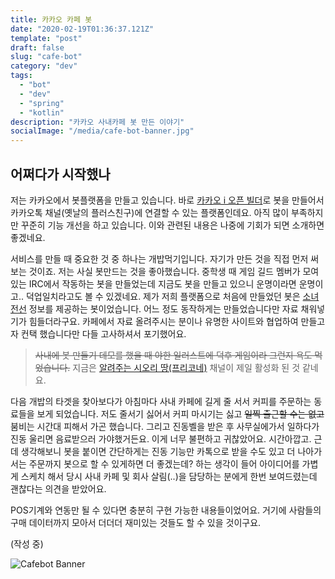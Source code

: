 ```yaml
---
title: 카카오 카페 봇
date: "2020-02-19T01:36:37.121Z"
template: "post"
draft: false
slug: "cafe-bot"
category: "dev"
tags:
  - "bot"
  - "dev"
  - "spring"
  - "kotlin"
description: "카카오 사내카페 봇 만든 이야기"
socialImage: "/media/cafe-bot-banner.jpg"
---
```


## 어쩌다가 시작했나

저는 카카오에서 봇플랫폼을 만들고 있습니다. 바로 [카카오 i 오픈 빌더](https://i.kakao.com/)로 봇을 만들어서 카카오톡 채널(옛날의 플러스친구)에 연결할 수 있는 플랫폼인데요. 아직 많이 부족하지만 꾸준히 기능 개선을 하고 있습니다. 이와 관련된 내용은 나중에 기회가 되면 소개하면 좋겠네요.

서비스를 만들 때 중요한 것 중 하나는 개밥먹기입니다. 자기가 만든 것을 직접 먼저 써보는 것이죠. 저는 사실 봇만드는 것을 좋아했습니다. 중학생 때 게임 길드 멤버가 모여있는 IRC에서 작동하는 봇을 만들었는데 지금도 봇을 만들고 있으니 운명이라면 운명이고.. 덕업일치라고도 볼 수 있겠네요. 제가 저희 플랫폼으로 처음에 만들었던 봇은 [소녀전선](https://www.girlsfrontline.co.kr/) 정보를 제공하는 봇이었습니다. 어느 정도 동작하게는 만들었습니다만 자료 채워넣기가 힘들더라구요. 카페에서 자료 올려주시는 분이나 유명한 사이트와 협업하여 만들고자 컨택 했습니다만 다들 고사하셔서 포기했어요. 

> ~~사내에 봇 만들기 데모를 했을 때 야한 일러스트에 덕후 게임이라 그런지 욕도 먹었습니다.~~ 지금은 [알려주는 시오리 땅(프리코네)](https://pf.kakao.com/_LvpbT) 채널이 제일 활성화 된 것 같네요.

다음 개밥의 타겟을 찾아보다가 아침마다 사내 카페에 길게 줄 서서 커피를 주문하는 동료들을 보게 되었습니다. 저도 줄서기 싫어서 커피 마시기는 싫고 ~~일찍 출근할 수는 없고~~ 붐비는 시간대 피해서 가곤 했습니다. 그리고 진동벨을 받은 후 사무실에가서 일하다가 진동 울리면 음료받으러 가야했거든요. 이게 너무 불편하고 귀찮았어요. 시간아깝고. 근데 생각해보니 봇을 붙이면 간단하게는 진동 기능만 카톡으로 받을 수도 있고 더 나아가서는 주문까지 봇으로 할 수 있게하면 더 좋겠는데? 하는 생각이 들어 아이디어를 가볍게 스케치 해서 당시 사내 카페 및 회사 살림(..)을 담당하는 분에게 한번 보여드렸는데 괜찮다는 의견을 받았어요.

POS기계와 연동만 될 수 있다면 충분히 구현 가능한 내용들이었어요. 거기에 사람들의 구매 데이터까지 모아서 더더더 재미있는 것들도 할 수 있을 것이구요.

(작성 중)


![Cafebot Banner](/media/cafe-bot-banner.jpg)
